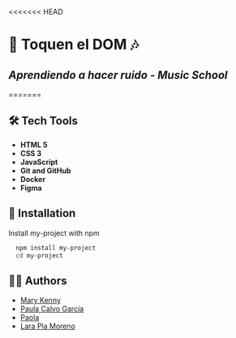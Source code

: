 <<<<<<< HEAD
#  🎹 Toquen el DOM 🎶

## _Aprendiendo a hacer ruido - Music School_
=======
## 🛠 Tech Tools

- **HTML 5** 
- **CSS 3** 
- **JavaScript**
- **Git and GitHub**
- **Docker**
- **Figma**

## 🐳 Installation

Install my-project with npm

```bash
  npm install my-project
  cd my-project
```

## 👩‍💻 Authors

- [Mary Kenny](https://github.com/marykenny123)
- [Paula Calvo García](https://github.com/PCalvoGarcia)
- [Paola](https://github.com/PaolaAPL17)
- [Lara Pla Moreno](https://github.com/Lizar22)
